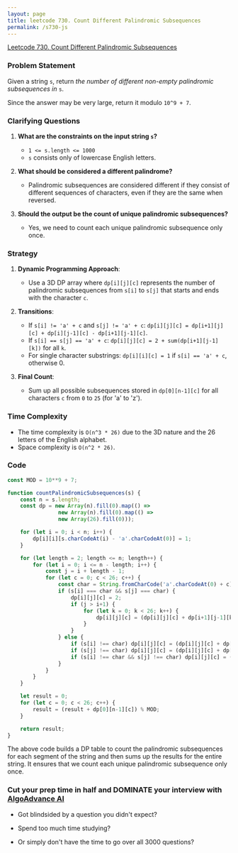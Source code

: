 ```yaml
---
layout: page
title: leetcode 730. Count Different Palindromic Subsequences
permalink: /s730-js
---
```

[Leetcode 730. Count Different Palindromic Subsequences](https://algoadvance.github.io/algoadvance/l730)
### Problem Statement

Given a string `s`, return _the number of different non-empty palindromic subsequences in_ `s`. 

Since the answer may be very large, return it modulo `10^9 + 7`.

### Clarifying Questions

1. **What are the constraints on the input string `s`?**
   - `1 <= s.length <= 1000`
   - `s` consists only of lowercase English letters.

2. **What should be considered a different palindrome?**
   - Palindromic subsequences are considered different if they consist of different sequences of characters, even if they are the same when reversed.

3. **Should the output be the count of unique palindromic subsequences?**
   - Yes, we need to count each unique palindromic subsequence only once.

### Strategy

1. **Dynamic Programming Approach**:
   - Use a 3D DP array where `dp[i][j][c]` represents the number of palindromic subsequences from `s[i]` to `s[j]` that starts and ends with the character `c`.

2. **Transitions**:
   - If `s[i] != 'a' + c` and `s[j] != 'a' + c`: `dp[i][j][c] = dp[i+1][j][c] + dp[i][j-1][c] - dp[i+1][j-1][c]`.
   - If `s[i] == s[j] == 'a' + c`: `dp[i][j][c] = 2 + sum(dp[i+1][j-1][k])` for all `k`.
   - For single character substrings: `dp[i][i][c] = 1` if `s[i] == 'a' + c`, otherwise 0.

3. **Final Count**:
   - Sum up all possible subsequences stored in `dp[0][n-1][c]` for all characters `c` from `0` to `25` (for 'a' to 'z').

### Time Complexity

- The time complexity is `O(n^3 * 26)` due to the 3D nature and the 26 letters of the English alphabet.
- Space complexity is `O(n^2 * 26)`.

### Code

```javascript
const MOD = 10**9 + 7;

function countPalindromicSubsequences(s) {
    const n = s.length;
    const dp = new Array(n).fill(0).map(() => 
                new Array(n).fill(0).map(() => 
                new Array(26).fill(0)));

    for (let i = 0; i < n; i++) {
        dp[i][i][s.charCodeAt(i) - 'a'.charCodeAt(0)] = 1;
    }

    for (let length = 2; length <= n; length++) {
        for (let i = 0; i <= n - length; i++) {
            const j = i + length - 1;
            for (let c = 0; c < 26; c++) {
                const char = String.fromCharCode('a'.charCodeAt(0) + c);
                if (s[i] === char && s[j] === char) {
                    dp[i][j][c] = 2;
                    if (j > i+1) {
                        for (let k = 0; k < 26; k++) {
                            dp[i][j][c] = (dp[i][j][c] + dp[i+1][j-1][k]) % MOD;
                        }
                    }
                } else {
                    if (s[i] !== char) dp[i][j][c] = (dp[i][j][c] + dp[i+1][j][c]) % MOD;
                    if (s[j] !== char) dp[i][j][c] = (dp[i][j][c] + dp[i][j-1][c]) % MOD;
                    if (s[i] !== char && s[j] !== char) dp[i][j][c] = (dp[i][j][c] - dp[i+1][j-1][c] + MOD) % MOD;
                }
            }
        }
    }

    let result = 0;
    for (let c = 0; c < 26; c++) {
        result = (result + dp[0][n-1][c]) % MOD;
    }

    return result;
}
```

The above code builds a DP table to count the palindromic subsequences for each segment of the string and then sums up the results for the entire string. It ensures that we count each unique palindromic subsequence only once.


### Cut your prep time in half and DOMINATE your interview with [AlgoAdvance AI](https://algoAdvance.com)

- Got blindsided by a question you didn't expect?

- Spend too much time studying?

- Or simply don't have the time to go over all 3000 questions?

